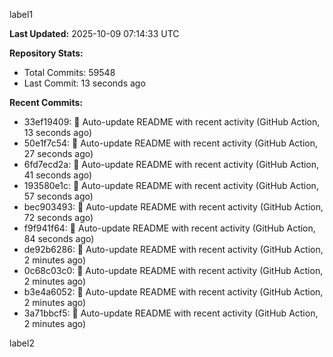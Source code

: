 
label1 
<!-- ACTIVITY_START -->
**Last Updated:** 2025-10-09 07:14:33 UTC

**Repository Stats:**
- Total Commits: 59548
- Last Commit: 13 seconds ago

**Recent Commits:**
- 33ef19409: 🤖 Auto-update README with recent activity (GitHub Action, 13 seconds ago)
- 50e1f7c54: 🤖 Auto-update README with recent activity (GitHub Action, 27 seconds ago)
- 6fd7ecd2a: 🤖 Auto-update README with recent activity (GitHub Action, 41 seconds ago)
- 193580e1c: 🤖 Auto-update README with recent activity (GitHub Action, 57 seconds ago)
- bec903493: 🤖 Auto-update README with recent activity (GitHub Action, 72 seconds ago)
- f9f941f64: 🤖 Auto-update README with recent activity (GitHub Action, 84 seconds ago)
- de92b6286: 🤖 Auto-update README with recent activity (GitHub Action, 2 minutes ago)
- 0c68c03c0: 🤖 Auto-update README with recent activity (GitHub Action, 2 minutes ago)
- b3e4a6052: 🤖 Auto-update README with recent activity (GitHub Action, 2 minutes ago)
- 3a71bbcf5: 🤖 Auto-update README with recent activity (GitHub Action, 2 minutes ago)
<!-- ACTIVITY_END -->

label2
